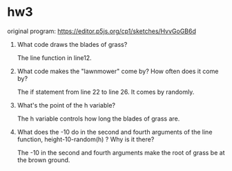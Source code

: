 # hw3

original program:
https://editor.p5js.org/cp1/sketches/HvvGoGB6d

1. What code draws the blades of grass?

    The line function in line12.

2. What code makes the "lawnmower" come by? How often does it come by?

    The if statement from line 22 to line 26. It comes by randomly.

4. What's the point of the h variable?

    The h variable controls how long the blades of grass are.

5. What does the -10 do in the second and fourth arguments of the line function, height-10-random(h) ? Why is it there?

    The -10 in the second and fourth arguments make the root of grass be at the brown ground.
